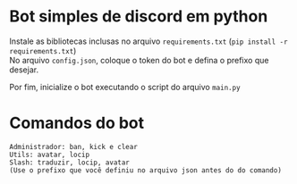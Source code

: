 # Bot simples de discord em python

Instale as bibliotecas inclusas no arquivo `requirements.txt` (`pip install -r requirements.txt`)<br>
No arquivo `config.json`, coloque o token do bot e defina o prefixo que desejar.

Por fim, inicialize o bot executando o script do arquivo `main.py`

# Comandos do bot
```
Administrador: ban, kick e clear
Utils: avatar, locip
Slash: traduzir, locip, avatar
(Use o prefixo que você definiu no arquivo json antes do do comando)
```
